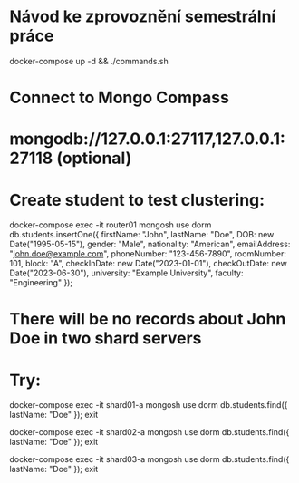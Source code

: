 # Návod ke zprovoznění semestrální práce

docker-compose up -d && ./commands.sh

# Connect to Mongo Compass
# mongodb://127.0.0.1:27117,127.0.0.1:27118 (optional)


# Create student to test clustering:

docker-compose exec -it router01 mongosh
use dorm
db.students.insertOne({
    firstName: "John",
    lastName: "Doe",
    DOB: new Date("1995-05-15"),
    gender: "Male",
    nationality: "American",
    emailAddress: "john.doe@example.com",
    phoneNumber: "123-456-7890",
    roomNumber: 101,
    block: "A",
    checkInDate: new Date("2023-01-01"),
    checkOutDate: new Date("2023-06-30"),
    university: "Example University",
    faculty: "Engineering"
});


# There will be no records about John Doe in two shard servers
# Try:

docker-compose exec -it shard01-a mongosh
use dorm
db.students.find({ lastName: "Doe" });
exit

docker-compose exec -it shard02-a mongosh
use dorm
db.students.find({ lastName: "Doe" });
exit

docker-compose exec -it shard03-a mongosh
use dorm
db.students.find({ lastName: "Doe" });
exit